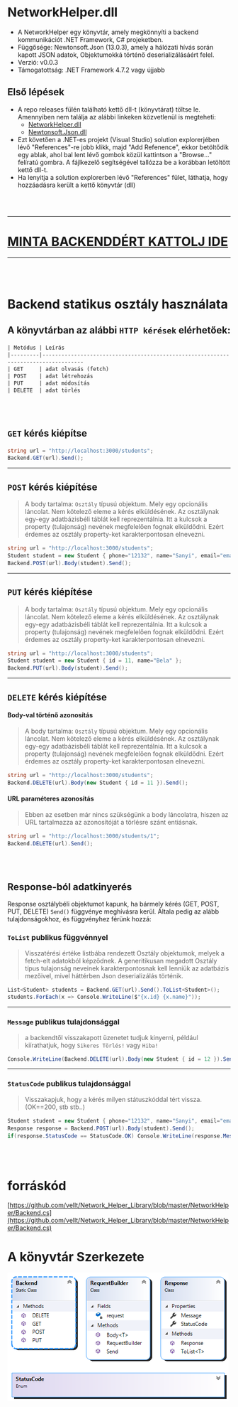 # NetworkHelper.dll

- A NetworkHelper egy könyvtár, amely megkönnyíti a backend kommunikációt .NET Framework, C# projeketben.
- Függősége: Newtonsoft.Json (13.0.3), amely a hálózati hívás során kapott JSON adatok, Objektumokká történő deserializálásáért felel.
- Verzió: v0.0.3
- Támogatottság: .NET Framework 4.7.2 vagy újjabb

## Első lépések
- A repo releases fülén található kettő dll-t (könyvtárat) töltse le. Amennyiben nem találja az alábbi linkeken közvetlenül is megteheti:
    - [NetworkHelper.dll](https://github.com/vellt/Network_Helper_Library/releases/download/v0.0.3/NetworkHelper.dll)
    - [Newtonsoft.Json.dll](https://github.com/vellt/Network_Helper_Library/releases/download/v0.0.3/Newtonsoft.Json.dll)
- Ezt követően a .NET-es projekt (Visual Studio) solution explorerjében lévő "References"-re jobb klikk, majd "Add Refenence", ekkor betöltődik egy ablak, ahol bal lent lévő gombok közül kattintson a "Browse..." felíratú gombra. A fájlkezelő segítségével tallózza be a korábban letöltött kettő dll-t.
- Ha lenyitja a solution explorerben lévő "References" fület, láthatja, hogy hozzáadásra került a kettő könyvtár (dll)


<br><br>

------------------
# [MINTA BACKENDDÉRT KATTOLJ IDE](https://github.com/vellt/Network_Helper_Library/blob/master/minta_backend.js)
---------------

<br><br>

# Backend statikus osztály használata

## A könyvtárban az alábbi `HTTP kérések` elérhetőek:
    | Metódus | Leírás                                     
    |---------|-----------------------------------------------------------------------------------
    | GET     | adat olvasás (fetch)                       
    | POST    | adat létrehozás                            
    | PUT     | adat módosítás                             
    | DELETE  | adat törlés                    


<br><br>

## `GET` kérés kiépítse
```C#
string url = "http://localhost:3000/students";
Backend.GET(url).Send();
```

-------------

## `POST` kérés kiépítése
> A body tartalma: `Osztály` típusú objektum. Mely egy opcionális láncolat. Nem kötelező eleme a kérés elküldésének. Az osztálynak egy-egy adatbázisbéli táblát kell reprezentálnia. Itt a kulcsok a property (tulajonság) nevének megfelelően fognak elküldődni. Ezért érdemes az osztály property-ket karakterpontosan elnevezni.
```C#
string url = "http://localhost:3000/students";
Student student = new Student { phone="12132", name="Sanyi", email="email" };
Backend.POST(url).Body(student).Send();
```

-------------

## `PUT` kérés kiépítése
> A body tartalma: `Osztály` típusú objektum. Mely egy opcionális láncolat. Nem kötelező eleme a kérés elküldésének. Az osztálynak egy-egy adatbázisbéli táblát kell reprezentálnia. Itt a kulcsok a property (tulajonság) nevének megfelelően fognak elküldődni. Ezért érdemes az osztály property-ket karakterpontosan elnevezni.
```C#
string url = "http://localhost:3000/students";
Student student = new Student { id = 11, name="Bela" };
Backend.PUT(url).Body(student).Send();
```

-------------

## `DELETE` kérés kiépítése
#### Body-val történő azonosítás
> A body tartalma: `Osztály` típusú objektum. Mely egy opcionális láncolat. Nem kötelező eleme a kérés elküldésének. Az osztálynak egy-egy adatbázisbéli táblát kell reprezentálnia. Itt a kulcsok a property (tulajonság) nevének megfelelően fognak elküldődni. Ezért érdemes az osztály property-ket karakterpontosan elnevezni.
```C#
string url = "http://localhost:3000/students";
Backend.DELETE(url).Body(new Student { id = 11 }).Send();
```
#### URL paraméteres azonosítás
> Ebben az esetben már nincs szükségünk a body láncolatra, hiszen az URL tartalmazza az azonosítóját a törlésre szánt entiásnak.
```C#
string url = "http://localhost:3000/students/1";
Backend.DELETE(url).Send();
```

<br><br>

## Response-ból adatkinyerés
Response osztálybéli objektumot kapunk, ha bármely kérés (GET, POST, PUT, DELETE) `Send()` függvénye meghívásra kerül. Általa pedig az alább tulajdonságokhoz, és függvényhez férünk hozzá:
### `ToList` publikus függvénnyel
> Visszatérési értéke listbába rendezett Osztály objektumok, melyek a fetch-elt adatokból képződnek. A generitikusan megadott Osztály típus tulajonság neveinek karakterpontosnak kell lenniük az adatbázis mezőivel, mivel háttérben Json deserializálás történik.
```C#
List<Student> students = Backend.GET(url).Send().ToList<Student>();
students.ForEach(x => Console.WriteLine($"{x.id} {x.name}"));
```

------------

### `Message` publikus tulajdonsággal
> a backendtől visszakapott üzenetet tudjuk kinyerni, például kiírathatjuk, hogy `Sikeres Törlés!` vagy `Hiba!`
```C#
Console.WriteLine(Backend.DELETE(url).Body(new Student { id = 12 }).Send().Message);
```

------------

### `StatusCode` publikus tulajdonsággal
> Visszakapjuk, hogy a kérés milyen státuszkóddal tért vissza. (OK==200, stb stb..)
```C#
Student student = new Student { phone="12132", name="Sanyi", email="email" };
Response response = Backend.POST(url).Body(student).Send();
if(response.StatusCode == StatusCode.OK) Console.WriteLine(response.Message);
```

<br><br>

# forráskód
[https://github.com/vellt/Network_Helper_Library/blob/master/NetworkHelper/Backend.cs](https://github.com/vellt/Network_Helper_Library/blob/master/NetworkHelper/Backend.cs)


# A könyvtár Szerkezete
![](https://raw.githubusercontent.com/vellt/Network_Helper_Library/master/ClassDiagram.png)
